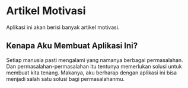 # Artikel Motivasi

Aplikasi ini akan berisi banyak artikel motivasi.

## Kenapa Aku Membuat Aplikasi Ini?

Setiap manusia pasti mengalami yang namanya berbagai permasalahan. Dan permasalahan-permasalahan itu tentunya memerlukan solusi untuk membuat kita tenang. Makanya, aku berharap dengan aplikasi ini bisa menjadi salah satu solusi bagi permasalahanmu.